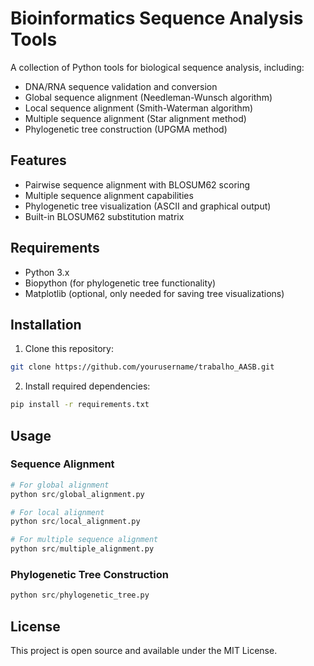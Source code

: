 # Bioinformatics Sequence Analysis Tools

A collection of Python tools for biological sequence analysis, including:

- DNA/RNA sequence validation and conversion
- Global sequence alignment (Needleman-Wunsch algorithm)
- Local sequence alignment (Smith-Waterman algorithm)
- Multiple sequence alignment (Star alignment method)
- Phylogenetic tree construction (UPGMA method)

## Features

- Pairwise sequence alignment with BLOSUM62 scoring
- Multiple sequence alignment capabilities
- Phylogenetic tree visualization (ASCII and graphical output)
- Built-in BLOSUM62 substitution matrix

## Requirements

- Python 3.x
- Biopython (for phylogenetic tree functionality)
- Matplotlib (optional, only needed for saving tree visualizations)

## Installation

1. Clone this repository:
```bash
git clone https://github.com/yourusername/trabalho_AASB.git
```

2. Install required dependencies:
```bash
pip install -r requirements.txt
```

## Usage

### Sequence Alignment
```python
# For global alignment
python src/global_alignment.py

# For local alignment
python src/local_alignment.py

# For multiple sequence alignment
python src/multiple_alignment.py
```

### Phylogenetic Tree Construction
```python
python src/phylogenetic_tree.py
```

## License

This project is open source and available under the MIT License.
